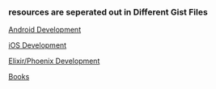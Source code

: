 ### resources are seperated out in Different Gist Files

[Android Development](https://gist.github.com/bhavlite/191c978f77369e0b31f923041e164074)

[iOS Development](https://gist.github.com/bhavlite/27911caf6707ffc16f01c4810db4fece)

[Elixir/Phoenix Development](https://gist.github.com/bhavlite/2fbac74ee1fc4c95816467128397f827)

[Books](https://gist.github.com/bhavlite/9272c536f49620b235d4b9539c124e50)
